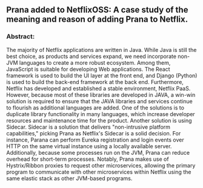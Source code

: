 ## Prana added to NetflixOSS: A case study of the meaning and reason of adding Prana to Netflix.

### Abstract: 

The majority of Netflix applications are written in Java. While Java is still the best choice, as products and services expand, we need incorporate non-JVM languages to create a more robust ecosystem. Among them, JavaScript is suitable for developing Web applications. The React framework is used to build the UI layer at the front end, and Django (Python) is used to build the back-end framework at the back end. Furthermore, Netflix has developed and established a stable environment, Netflix PaaS. However, because most of these libraries are developed in JAVA, a win-win solution is required to ensure that the JAVA libraries and services continue to flourish as additional languages are added. One of the solutions is to duplicate library functionality in many languages, which increase developer resources and maintenance time for the product. Another solution is using Sidecar. Sidecar is a solution that delivers "non-intrusive platform capabilities," picking Prana as Netflix's Sidecar is a solid decision. For instance, Parana can perform Eureka registration and login events over HTTP on the same virtual instance using a locally available server. Additionally, because some processes run on the JVM, Prana can reduce overhead for short-term processes. Notably, Prana makes use of Hystrix/Ribbon proxies to request other microservices, allowing the primary program to communicate with other microservices within Netflix using the same elastic stack as other JVM-based programs.

